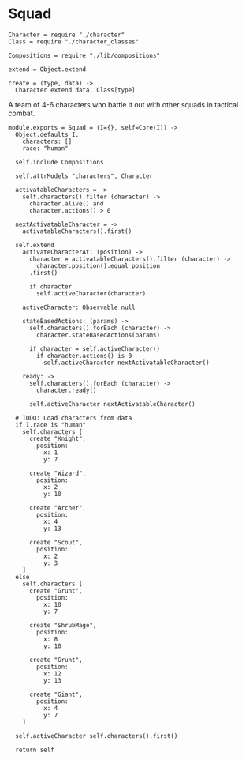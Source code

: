 Squad
=====

    Character = require "./character"
    Class = require "./character_classes"

    Compositions = require "./lib/compositions"

    extend = Object.extend

    create = (type, data) ->
      Character extend data, Class[type]

A team of 4-6 characters who battle it out with other squads in tactical combat.

    module.exports = Squad = (I={}, self=Core(I)) ->
      Object.defaults I,
        characters: []
        race: "human"

      self.include Compositions

      self.attrModels "characters", Character

      activatableCharacters = ->
        self.characters().filter (character) ->
          character.alive() and
          character.actions() > 0

      nextActivatableCharacter = ->
        activatableCharacters().first()

      self.extend
        activateCharacterAt: (position) ->
          character = activatableCharacters().filter (character) ->
            character.position().equal position
          .first()

          if character
            self.activeCharacter(character)

        activeCharacter: Observable null

        stateBasedActions: (params) ->
          self.characters().forEach (character) ->
            character.stateBasedActions(params)

          if character = self.activeCharacter()
            if character.actions() is 0
              self.activeCharacter nextActivatableCharacter()

        ready: ->
          self.characters().forEach (character) ->
            character.ready()

          self.activeCharacter nextActivatableCharacter()

      # TODO: Load characters from data
      if I.race is "human"
        self.characters [
          create "Knight",
            position:
              x: 1
              y: 7

          create "Wizard",
            position:
              x: 2
              y: 10

          create "Archer",
            position:
              x: 4
              y: 13

          create "Scout",
            position:
              x: 2
              y: 3
        ]
      else
        self.characters [
          create "Grunt",
            position:
              x: 10
              y: 7

          create "ShrubMage",
            position:
              x: 8
              y: 10

          create "Grunt",
            position:
              x: 12
              y: 13

          create "Giant",
            position:
              x: 4
              y: 7
        ]

      self.activeCharacter self.characters().first()

      return self
